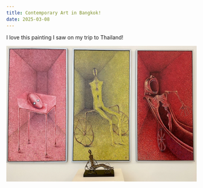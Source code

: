 ```yaml
---
title: Contemporary Art in Bangkok!
date: 2025-03-08
---
```


I love this painting I saw on my trip to Thailand!

![Birth, Aging, Dying](/assets/birth-aging-dying.webp)